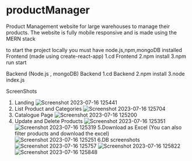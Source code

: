 # productManager
Product Management website for large warehouses to manage their products. The website is fully mobile responsive and is made using the MERN stack

to start the project locally you must have node.js,npm,mongoDB installed
Frontend (made using create-react-app)
1.cd Frontend
2.npm install
3.npm run start

Backend (Node.js , mongoDB)
Backend
1.cd Backend
2.npm install
3.node index.js

ScreenShots

1. Landing
![Screenshot 2023-07-16 125441](https://github.com/atharvagarwal/productManager/assets/89630019/a6d8e68b-83e1-4a57-bf3d-7864bb1e1f1b)
2. List Product and Categories
![Screenshot 2023-07-16 125704](https://github.com/atharvagarwal/productManager/assets/89630019/14992009-0c83-4a51-8cf5-f362459683dd)
3. Catalogue Page
![Screenshot 2023-07-16 125200](https://github.com/atharvagarwal/productManager/assets/89630019/4a742a63-0205-42e4-bb99-40b5c0dc273f)
4. Update and Delete Products
![Screenshot 2023-07-16 125351](https://github.com/atharvagarwal/productManager/assets/89630019/a33b5061-f074-4d07-8324-7f8fb93ec94d)
![Screenshot 2023-07-16 125319](https://github.com/atharvagarwal/productManager/assets/89630019/31498fc6-7398-4bd8-adb6-e8100b8e1452)
5.Download as Excel (You can also filter products and download the excel)
![Screenshot 2023-07-16 125251](https://github.com/atharvagarwal/productManager/assets/89630019/a01d8e7e-5ef3-4e14-9bf2-5e704f96ad73)
6.DB screenshots
![Screenshot 2023-07-16 125757](https://github.com/atharvagarwal/productManager/assets/89630019/2784e753-e4d9-4e1e-a16d-3bb3e01872e8)
![Screenshot 2023-07-16 125822](https://github.com/atharvagarwal/productManager/assets/89630019/5e1f2656-9b6e-491b-a9fb-add2955dcb86)
![Screenshot 2023-07-16 125848](https://github.com/atharvagarwal/productManager/assets/89630019/3f16f9d9-e390-4373-8803-2bff0dfb3026)




